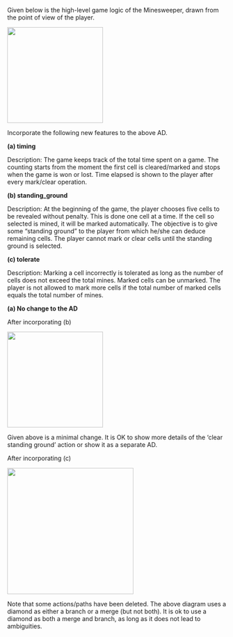 <panel header=":lock::key: Adding features to Minesweeper AD :three:">
<question has-input="true">

Given below is the high-level game logic of the Minesweeper, drawn from the point of view of the player.

<img src="{{baseUrl}}/uml/activityDiagrams/basicNotations/combined/images/minesweeperQuestion.png" height="220" />
<p/>

Incorporate the following new features to the above AD.

**(a) timing**

Description: The game keeps track of the total time spent on a game. The counting starts from the moment the first cell is cleared/marked and stops when the game is won or lost. Time elapsed is shown to the player after every mark/clear operation.

**(b) standing_ground**

Description: At the beginning of the game, the player chooses five cells to be revealed without penalty. This is done one cell at a time. If the cell so selected is mined, it will be marked automatically. The objective is to give some “standing ground” to the player from which he/she can deduce remaining cells. The player cannot mark or clear cells until the standing ground is selected.

**(c) tolerate**

Description: Marking a cell incorrectly is tolerated as long as the number of cells does not exceed the total mines. Marked cells can be unmarked. The player is not allowed to mark more cells if the total number of marked cells equals the total number of mines.

<div slot="answer">

**(a) No change to the AD**

After incorporating (b)

<img src="{{baseUrl}}/uml/activityDiagrams/basicNotations/combined/images/minesweeperAnswerA.png" height="220" />
<p/>

Given above is a minimal change. It is OK to show more details of the ‘clear standing ground’ action or show it as a separate AD.

After incorporating (c)

<img src="{{baseUrl}}/uml/activityDiagrams/basicNotations/combined/images/minesweeperAnswerB.png" height="290" />
<p/>

Note that some actions/paths have been deleted. The above diagram uses a diamond as either a branch or a merge (but not both). It is ok to use a diamond as both a merge and branch, as long as it does not lead to ambiguities.

</div>
</question>
</panel>
